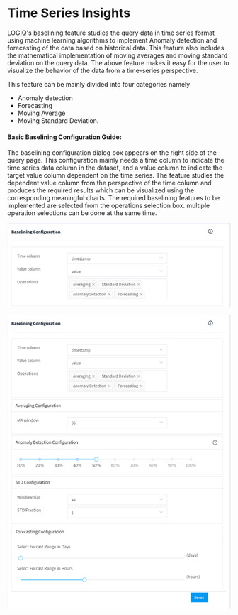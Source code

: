 # Time Series Insights

LOGIQ's baselining feature studies the query data in time series format using machine learning algorithms to implement Anomaly detection and forecasting of the data based on historical data. This feature also includes the mathematical implementation of moving averages and moving standard deviation on the query data. The above feature makes it easy for the user to visualize the behavior of the data from a time-series perspective.&#x20;

This feature can be mainly divided into four categories namely&#x20;

* Anomaly detection
* Forecasting
* Moving Average
* Moving Standard Deviation.

#### Basic Baselining Configuration Guide:

The baselining configuration dialog box appears on the right side of the query page. This configuration mainly needs a time column to indicate the time series data column in the dataset, and a value column to indicate the target value column dependent on the time series. The feature studies the dependent value column from the perspective of the time column and produces the required results which can be visualized using the corresponding meaningful charts. The required baselining features to be implemented are selected from the operations selection box. multiple operation selections can be done at the same time.



![](../../.gitbook/assets/basic3.png)

![](../../.gitbook/assets/basic2-edited.png)

